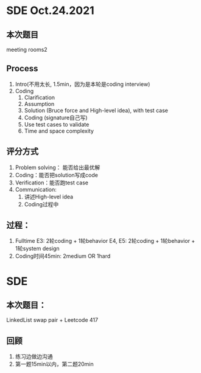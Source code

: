 # SDE Oct.24.2021
## 本次题目
meeting rooms2

## Process
1. Intro(不用太长, 1.5min，因为是本轮是coding interview)
2. Coding
   1. Clarification
   2. Assumption
   3. Solution (Bruce force and High-level idea), with test case
   4. Coding (signature自己写)
   5. Use test cases to validate
   6. Time and space complexity

## 评分方式
1. Problem solving： 能否给出最优解
2. Coding：能否把solution写成code
3. Verification：能否跑test case
4. Communication:
   1. 讲述High-level idea
   2. Coding过程中

## 过程：
1. Fulltime
   E3: 2轮coding + 1轮behavior
   E4, E5: 2轮coding + 1轮behavior + 1轮system design
2. Coding时间45min: 2medium OR 1hard
   


# SDE
## 本次题目：
LinkedList swap pair + Leetcode 417
## 回顾
1. 练习边做边沟通
2. 第一题15min以内，第二题20min